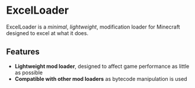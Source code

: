 ExcelLoader
===========

ExcelLoader is a *minimal*, *lightweight*, modification loader for Minecraft designed to
excel at what it does.

## Features

- **Lightweight mod loader**, designed to affect game performance as little as possible
- **Compatible with other mod loaders** as bytecode manipulation is used
